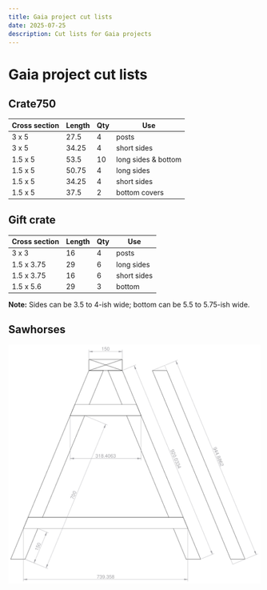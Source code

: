 ```yaml
---
title: Gaia project cut lists
date: 2025-07-25
description: Cut lists for Gaia projects
---
```


# Gaia project cut lists

## Crate750

| Cross section | Length | Qty | Use |
| ------------- | ------ | --- | --- |
| 3 x 5 | 27.5 | 4 | posts |
| 3 x 5 | 34.25 | 4 | short sides |
| 1.5 x 5 | 53.5 | 10 | long sides & bottom |
| 1.5 x 5 | 50.75 | 4 | long sides |
| 1.5 x 5 | 34.25 | 4 | short sides |
| 1.5 x 5 | 37.5 | 2 | bottom covers |

## Gift crate

| Cross section | Length | Qty | Use |
| ------------- | ------ | --- | --- |
| 3 x 3 | 16 | 4 | posts |
| 1.5 x 3.75 | 29 | 6 | long sides |
| 1.5 x 3.75 | 16 | 6 | short sides |
| 1.5 x 5.6 | 29 | 3 | bottom |

**Note:** Sides can be 3.5 to 4-ish wide; bottom can be 5.5 to 5.75-ish wide.

## Sawhorses

![Sawhorse](./sawhorses.png)
